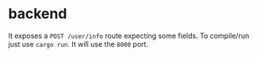 # backend

It exposes a `POST /user/info` route expecting some fields. To compile/run just use `cargo run`. It will use the `8000` port.

